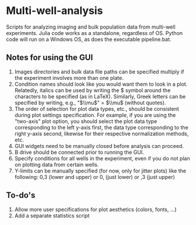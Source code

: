 # Multi-well-analysis
Scripts for analyzing imaging and bulk population data from multi-well experiments. Julia code works as a standalone, regardless of OS. Python code will run on a Windows OS, as does the executable pipeline.bat. 

## Notes for using the GUI
1. Images directories and bulk data file paths can be specified multiply if the experiment involves more than one plate. 
2. Condition names should look like you would want them to look in a plot. Relatedly, italics can be used by writing the $ symbol around the characters to be specified (as in LaTeX). Similarly, Greek letters can be specified by writing, e.g., "$\\mu$" = $\\mu$ (without quotes).
3. The order of selection for plot data types, etc., should be consistent during plot settings specification. For example, if you are using the "two-axis" plot option, you should select the plot data type corresponding to the left y-axis first, the data type corresponding to the right y-axis second, likewise for their respective normalization methods, etc.
4. GUI widgets need to be manually closed before analysis can proceed.
5. B drive should be connected prior to running the GUI.
6. Specify conditions for all wells in the experiment, even if you do not plan on plotting data from certain wells.
7. Y-limits can be manually specified (for now, only for jitter plots) like the following: 0,3 (lower and upper) or 0, (just lower) or ,3 (just upper)

## To-do's
1. Allow more user specifications for plot aesthetics (colors, fonts, ...)
2. Add a separate statistics script
